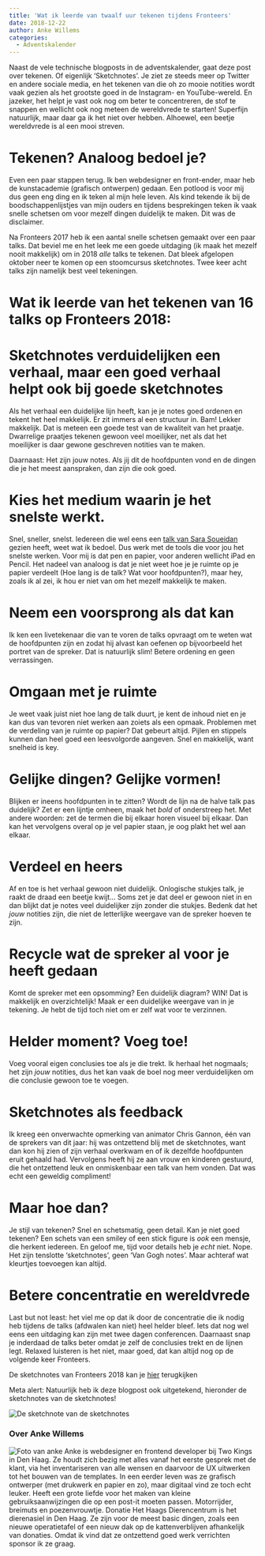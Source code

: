 ```yaml
---
title: 'Wat ik leerde van twaalf uur tekenen tijdens Fronteers'
date: 2018-12-22
author: Anke Willems
categories:
  - Adventskalender
---
```


Naast de vele technische blogposts in de adventskalender, gaat deze post over tekenen. Of eigenlijk ‘Sketchnotes’. Je ziet ze steeds meer op Twitter en andere sociale media, en het tekenen van die oh zo mooie notities wordt vaak gezien als het grootste goed in de Instagram- en YouTube-wereld. En jazeker, het helpt je vast ook nog om beter te concentreren, de stof te snappen en wellicht ook nog meteen de wereldvrede te starten! Superfijn natuurlijk, maar daar ga ik het niet over hebben. Alhoewel, een beetje wereldvrede is al een mooi streven.

# Tekenen? Analoog bedoel je?

Even een paar stappen terug. Ik ben webdesigner en front-ender, maar heb de kunstacademie (grafisch ontwerpen) gedaan. Een potlood is voor mij dus geen eng ding en ik teken al mijn hele leven. Als kind tekende ik bij de boodschappenlijstjes van mijn ouders en tijdens besprekingen teken ik vaak snelle schetsen om voor mezelf dingen duidelijk te maken. Dit was de disclaimer.

Na Fronteers 2017 heb ik een aantal snelle schetsen gemaakt over een paar talks. Dat beviel me en het leek me een goede uitdaging (ik maak het mezelf nooit makkelijk) om in 2018 _alle_ talks te tekenen. Dat bleek afgelopen oktober neer te komen op een stoomcursus sketchnotes. Twee keer acht talks zijn namelijk best veel tekeningen.

# Wat ik leerde van het tekenen van 16 talks op Fronteers 2018:

# Sketchnotes verduidelijken een verhaal, maar een goed verhaal helpt ook bij goede sketchnotes

Als het verhaal een duidelijke lijn heeft, kan je je notes goed ordenen en tekent het heel makkelijk. Er zit immers al een structuur in. Bam! Lekker makkelijk. Dat is meteen een goede test van de kwaliteit van het praatje. Dwarrelige praatjes tekenen gewoon veel moeilijker, net als dat het moeilijker is daar gewone geschreven notities van te maken.

Daarnaast: Het zijn jouw notes. Als jij dit de hoofdpunten vond en de dingen die je het meest aanspraken, dan zijn die ook goed.

# Kies het medium waarin je het snelste werkt.

Snel, sneller, snelst. Iedereen die wel eens een [talk van Sara Soueidan](https://vimeo.com/110569646) gezien heeft, weet wat ik bedoel. Dus werk met de tools die voor jou het snelste werken. Voor mij is dat pen en papier, voor anderen wellicht iPad en Pencil. Het nadeel van analoog is dat je niet weet hoe je je ruimte op je papier verdeelt (Hoe lang is de talk? Wat voor hoofdpunten?), maar hey, zoals ik al zei, ik hou er niet van om het mezelf makkelijk te maken.

# Neem een voorsprong als dat kan

Ik ken een livetekenaar die van te voren de talks opvraagt om te weten wat de hoofdpunten zijn en zodat hij alvast kan oefenen op bijvoorbeeld het portret van de spreker. Dat is natuurlijk slim! Betere ordening en geen verrassingen.

# Omgaan met je ruimte

Je weet vaak juist niet hoe lang de talk duurt, je kent de inhoud niet en je kan dus van tevoren niet werken aan zoiets als een opmaak. Problemen met de verdeling van je ruimte op papier? Dat gebeurt altijd. Pijlen en stippels kunnen dan heel goed een leesvolgorde aangeven. Snel en makkelijk, want snelheid is key.

# Gelijke dingen? Gelijke vormen!

Blijken er ineens hoofdpunten in te zitten? Wordt de lijn na de halve talk pas duidelijk? Zet er een lijntje omheen, maak het _bold_ of onderstreep het. Met andere woorden: zet de termen die bij elkaar horen visueel bij elkaar. Dan kan het vervolgens overal op je vel papier staan, je oog plakt het wel aan elkaar.

# Verdeel en heers

Af en toe is het verhaal gewoon niet duidelijk. Onlogische stukjes talk, je raakt de draad een beetje kwijt… Soms zet je dat deel er gewoon niet in en dan blijkt dat je notes veel duidelijker zijn zonder die stukjes. Bedenk dat het _jouw_ notities zijn, die niet de letterlijke weergave van de spreker hoeven te zijn.

# Recycle wat de spreker al voor je heeft gedaan

Komt de spreker met een opsomming? Een duidelijk diagram? WIN! Dat is makkelijk en overzichtelijk! Maak er een duidelijke weergave van in je tekening. Je hebt de tijd toch niet om er zelf wat voor te verzinnen.

# Helder moment? Voeg toe!

Voeg vooral eigen conclusies toe als je die trekt. Ik herhaal het nogmaals; het zijn _jouw_ notities, dus het kan vaak de boel nog meer verduidelijken om die conclusie gewoon toe te voegen.

# Sketchnotes als feedback

Ik kreeg een onverwachte opmerking van animator Chris Gannon, één van de sprekers van dit jaar: hij was ontzettend blij met de sketchnotes, want dan kon hij zien of zijn verhaal overkwam en of ik dezelfde hoofdpunten eruit gehaald had. Vervolgens heeft hij ze aan vrouw en kinderen gestuurd, die het ontzettend leuk en onmiskenbaar een talk van hem vonden. Dat was echt een geweldig compliment!

# Maar hoe dan?

Je stijl van tekenen? Snel en schetsmatig, geen detail. Kan je niet goed tekenen? Een schets van een smiley of een stick figure is _ook_ een mensje, die herkent iedereen. En geloof me, tijd voor details heb je _echt_ niet. Nope. Het zijn tenslotte ‘sketchnotes’, geen ‘Van Gogh notes’. Maar achteraf wat kleurtjes toevoegen kan altijd.

# Betere concentratie en wereldvrede

Last but not least: het viel me op dat ik door de concentratie die ik nodig heb tijdens de talks (afdwalen kan niet) heel helder bleef. Iets dat nog wel eens een uitdaging kan zijn met twee dagen conferencen. Daarnaast snap je inderdaad de talks beter omdat je zelf de conclusies trekt en de lijnen legt. Relaxed luisteren is het niet, maar goed, dat kan altijd nog op de volgende keer Fronteers.

De sketchnotes van Fronteers 2018 kan je [hier](https://twitter.com/i/moments/1049300181647282178) terugkijken

Meta alert: Natuurlijk heb ik deze blogpost ook uitgetekend, hieronder de sketchnotes van de sketchnotes!

![De sketchnote van de sketchnotes](/_img/adventskalender/blogpost-sketchnotes-anke-small.jpeg)

### Over Anke Willems

<img src="/_img/adventskalender/anke.jpeg" alt="Foto van anke" class="floating-portrait">
Anke is webdesigner en frontend developer bij Two Kings in Den Haag. Ze houdt zich bezig met alles vanaf het eerste gesprek met de klant, via het inventariseren van alle wensen en daarvoor de UX uitwerken tot het bouwen van de templates. In een eerder leven was ze grafisch ontwerper (met drukwerk en papier en zo), maar digitaal vind ze toch echt leuker. Heeft een grote liefde voor het maken van kleine gebruiksaanwijzingen die op een post-it moeten passen. Motorrijder, breimuts en poezenvrouwtje.
Donatie
Het Haags Dierencentrum is het dierenasiel in Den Haag. Ze zijn voor de meest basic dingen, zoals een nieuwe operatietafel of een nieuw dak op de kattenverblijven afhankelijk van donaties. Omdat ik vind dat ze ontzettend goed werk verrichten sponsor ik ze graag.
